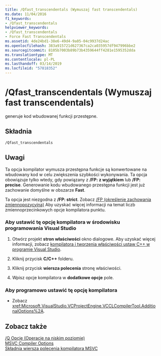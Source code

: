 ```yaml
---
title: /Qfast_transcendentals (Wymuszaj fast transcendentals)
ms.date: 11/04/2016
f1_keywords:
- /Qfast_transcendentals
helpviewer_keywords:
- /Qfast_transcendentals
- Force Fast Transcendentals
ms.assetid: 4de24bd1-38e6-49d4-9a05-04c9937d24ac
ms.openlocfilehash: 383a915721d627367ca2ca035957df947996bbe2
ms.sourcegitcommit: 8105b7003b89b73b4359644ff4281e1595352dda
ms.translationtype: MT
ms.contentlocale: pl-PL
ms.lasthandoff: 03/14/2019
ms.locfileid: "57818352"
---
```

# <a name="qfasttranscendentals-force-fast-transcendentals"></a>/Qfast_transcendentals (Wymuszaj fast transcendentals)

generuje kod wbudowanej funkcji przestępne.

## <a name="syntax"></a>Składnia

```
/Qfast_transcendentals
```

## <a name="remarks"></a>Uwagi

Ta opcja kompilator wymusza przestępna funkcje są konwertowane na wbudowany kod w celu zwiększenia szybkości wykonywania. Ta opcja obowiązuje tylko wtedy, gdy powiązany z **/FP: z wyjątkiem** lub **/FP: precise**. Generowanie kodu wbudowanego przestępna funkcji jest już zachowanie domyślne w obszarze **Fast**.

Ta opcja jest niezgodna z **/FP: strict**. Zobacz [/FP (określenie zachowania zmiennopozycyjna)](fp-specify-floating-point-behavior.md) Aby uzyskać więcej informacji na temat liczb zmiennoprzecinkowych opcje kompilatora punktu.

### <a name="to-set-this-compiler-option-in-the-visual-studio-development-environment"></a>Aby ustawić tę opcję kompilatora w środowisku programowania Visual Studio

1. Otwórz projekt **stron właściwości** okno dialogowe. Aby uzyskać więcej informacji, zobacz [kompilatora i tworzenia właściwości ustaw C++ w programie Visual Studio](../working-with-project-properties.md).

1. Kliknij przycisk **C/C++** folderu.

1. Kliknij przycisk **wiersza polecenia** stronę właściwości.

1. Wpisz opcje kompilatora w **dodatkowe opcje** pole.

### <a name="to-set-this-compiler-option-programmatically"></a>Aby programowo ustawić tę opcję kompilatora

- Zobacz <xref:Microsoft.VisualStudio.VCProjectEngine.VCCLCompilerTool.AdditionalOptions%2A>.

## <a name="see-also"></a>Zobacz także

[/Q Opcje (Operacje na niskim poziomie)](q-options-low-level-operations.md)<br/>
[MSVC Compiler Options](compiler-options.md)<br/>
[Składnia wiersza polecenia kompilatora MSVC](compiler-command-line-syntax.md)
